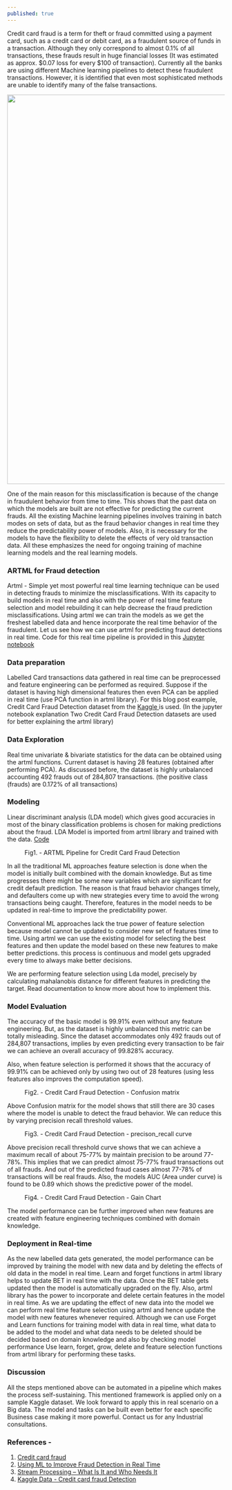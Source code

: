 ```yaml
---
published: true
---
```

Credit card fraud is a term for theft or fraud committed using a payment card, such as a credit card or debit card, as a fraudulent source of funds in a transaction. Although they only correspond to almost 0.1% of all transactions, these frauds result in huge financial losses (It was estimated as approx. $0.07 loss for every $100 of transaction). Currently all the banks are using different Machine learning pipelines to detect these fraudulent transactions. However, it is identified that even most sophisticated methods are unable to identify many of the false transactions. 

<p align="center">
	<img src="{{ '/assets/img/banner_credit.PNG' | prepend: site.baseurl }}" alt=""  width="900"/> 
</p>
One of the main reason for this misclassification is because of the change in fraudulent behavior from time to time. This shows that the past data on which the models are built are not effective for predicting the current frauds. All the existing Machine learning pipelines involves training in batch modes on sets of data, but as the fraud behavior changes in real time they reduce the predictability power of models. Also, it is necessary for the models to have the flexibility to delete the effects of very old transaction data. All these emphasizes the need for ongoing training of machine learning models and the real learning models. 

### ARTML for Fraud detection


Artml - Simple yet most powerful real time learning technique can be used in detecting frauds to minimize the misclassifications. With its capacity to build models in real time and also with the power of real time feature selection and model rebuilding it can help decrease the fraud prediction misclassifications. Using artml we can train the models as we get the freshest labelled data and hence incorporate the real time behavior of the fraudulent.
Let us see how we can use artml for predicting fraud detections in real time. Code for this real time pipeline is provided in this [Jupyter notebook](https://github.com/AdaptiveMachineLearning/artml/blob/master/examples/artml_creditdefault_detection.ipynb)

### Data preparation

Labelled Card transactions data gathered in real time can be preprocessed and feature engineering can be performed as required. Suppose if the dataset is having high dimensional features then even PCA can be applied in real time (use PCA function in artml library).
For this blog post example, Credit Card Fraud Detection dataset from the [Kaggle ](https://www.kaggle.com/mlg-ulb/creditcardfraud)is used. (In the jupyter notebook explanation Two Credit Card Fraud Detection datasets are used for better explaining the artml library)

### Data Exploration

Real time univariate & bivariate statistics for the data can be obtained using the artml functions. Current dataset is having 28 features (obtained after performing PCA). 
As discussed before, the dataset is highly unbalanced accounting 492 frauds out of 284,807 transactions. (the positive class (frauds) are 0.172% of all transactions)

### Modeling

Linear discriminant analysis (LDA model) which gives good accuracies in most of the binary classification problems is chosen for making predictions about the fraud. LDA Model is imported from artml library and trained with the data. [Code](https://github.com/AdaptiveMachineLearning/artml/blob/master/examples/artml_creditdefault_detection.ipynb)

<figure>
	<img src="{{ '/assets/img/credit_pipeline.PNG' | prepend: site.baseurl }}" alt=""> 
	<figcaption>Fig1. - ARTML Pipeline for Credit Card Fraud Detection </figcaption>
</figure>

In all the traditional ML approaches feature selection is done when the model is initially built combined with the domain knowledge. But as time progresses there might be some new variables which are significant for credit default prediction. The reason is that fraud behavior changes timely, and defaulters come up with new strategies every time to avoid the wrong transactions being caught. Therefore, features in the model needs to be updated in real-time to improve the predictability power.

Conventional ML approaches lack the true power of feature selection because model cannot be updated to consider new set of features time to time. Using artml we can use the existing model for selecting the best features and then update the model based on these new features to make better predictions. this process is continuous and model gets upgraded every time to always make better decisions.

We are performing feature selection using Lda model, precisely by calculating mahalanobis distance for different features in predicting the target. Read documentation to know more about how to implement this.

### Model Evaluation

The accuracy of the basic model is 99.91% even without any feature engineering. But, as the dataset is highly unbalanced this metric can be totally misleading. Since the dataset accommodates only 492 frauds out of 284,807 transactions, implies by even predicting every transaction to be fair we can achieve an overall accuracy of 99.828% accuracy. 

Also, when feature selection is performed it shows that the accuracy of 99.91% can be achieved only by using two out of 28 features (using less features also improves the computation speed).  


<figure>
	<img src="{{ '/assets/img/credit_default_matrix.PNG' | prepend: site.baseurl }}" alt=""> 
	<figcaption>Fig2. - Credit Card Fraud Detection - Confusion matrix </figcaption>
</figure>


Above Confusion matrix for the model shows that still there are 30 cases where the model is unable to detect the fraud behavior. We can reduce this by varying precision recall threshold values.  

<figure>
	<img src="{{ '/assets/img/precison_recall_credit.PNG' | prepend: site.baseurl }}" alt=""> 
	<figcaption>Fig3. - Credit Card Fraud Detection - precison_recall curve</figcaption>
</figure>

Above precision recall threshold curve shows that we can achieve a maximum recall of about 75-77% by maintain precision to be around 77-78%. This implies that we can predict almost 75-77% fraud transactions out of all frauds. And out of the predicted fraud cases almost 77-78% of transactions will be real frauds. Also, the models AUC (Area under curve) is found to be 0.89 which shows the predictive power of the model.

<figure>
	<img src="{{ '/assets/img/auc_credit.PNG' | prepend: site.baseurl }}" alt=""> 
	<figcaption>Fig4. - Credit Card Fraud Detection - Gain Chart</figcaption>
</figure>

The model performance can be further improved when new features are created with feature engineering techniques combined with domain knowledge.

### Deployment in Real-time

As the new labelled data gets generated, the model performance can be improved by training the model with new data and by deleting the effects of old data in the model in real time. Learn and forget functions in artml library helps to update BET in real time with the data. Once the BET table gets updated then the model is automatically upgraded on the fly. Also, artml library has the power to incorporate and delete certain features in the model in real time. As we are updating the effect of new data into the model we can perform real time feature selection using artml and hence update the model with new features whenever required. Although we can use Forget and Learn functions for training model with data in real time, what data to be added to the model and what data needs to be deleted should be decided based on domain knowledge and also by checking model performance Use learn, forget, grow, delete and feature selection functions from artml library for performing these tasks.

### Discussion

All the steps mentioned above can be automated in a pipeline which makes the process self-sustaining. This mentioned framework is applied only on a sample Kaggle dataset. We look forward to apply this in real scenario on a Big data. The model and tasks can be built even better for each specific Business case making it more powerful. Contact us for any Industrial consultations.

### References -

1. [Credit card fraud](https://en.wikipedia.org/wiki/Credit_card_fraud#Skimming) 
2. [Using ML to Improve Fraud Detection in Real Time](https://dzone.com/articles/how-machine-learning-can-improve-fraud-detection-i)
3. [Stream Processing – What Is It and Who Needs It](https://www.datasciencecentral.com/profiles/blogs/stream-processing-what-is-it-and-who-needs-it)
4. [Kaggle Data - Credit card fraud Detection](https://www.kaggle.com/mlg-ulb/creditcardfraud/kernels)
